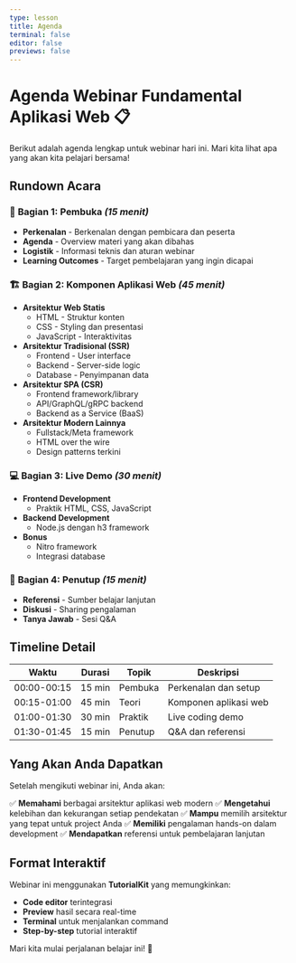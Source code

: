```yaml
---
type: lesson
title: Agenda
terminal: false
editor: false
previews: false
---
```


# Agenda Webinar Fundamental Aplikasi Web 📋

Berikut adalah agenda lengkap untuk webinar hari ini. Mari kita lihat apa yang akan kita pelajari bersama!

## Rundown Acara

### 🎯 **Bagian 1: Pembuka** *(15 menit)*
- **Perkenalan** - Berkenalan dengan pembicara dan peserta
- **Agenda** - Overview materi yang akan dibahas
- **Logistik** - Informasi teknis dan aturan webinar
- **Learning Outcomes** - Target pembelajaran yang ingin dicapai

### 🏗️ **Bagian 2: Komponen Aplikasi Web** *(45 menit)*
- **Arsitektur Web Statis**
  - HTML - Struktur konten
  - CSS - Styling dan presentasi
  - JavaScript - Interaktivitas
- **Arsitektur Tradisional (SSR)**
  - Frontend - User interface
  - Backend - Server-side logic
  - Database - Penyimpanan data
- **Arsitektur SPA (CSR)**
  - Frontend framework/library
  - API/GraphQL/gRPC backend
  - Backend as a Service (BaaS)
- **Arsitektur Modern Lainnya**
  - Fullstack/Meta framework
  - HTML over the wire
  - Design patterns terkini

### 💻 **Bagian 3: Live Demo** *(30 menit)*
- **Frontend Development**
  - Praktik HTML, CSS, JavaScript
- **Backend Development**
  - Node.js dengan h3 framework
- **Bonus**
  - Nitro framework
  - Integrasi database

### 🤝 **Bagian 4: Penutup** *(15 menit)*
- **Referensi** - Sumber belajar lanjutan
- **Diskusi** - Sharing pengalaman
- **Tanya Jawab** - Sesi Q&A

## Timeline Detail

| Waktu | Durasi | Topik | Deskripsi |
|-------|--------|-------|-----------|
| 00:00-00:15 | 15 min | Pembuka | Perkenalan dan setup |
| 00:15-01:00 | 45 min | Teori | Komponen aplikasi web |
| 01:00-01:30 | 30 min | Praktik | Live coding demo |
| 01:30-01:45 | 15 min | Penutup | Q&A dan referensi |

## Yang Akan Anda Dapatkan

Setelah mengikuti webinar ini, Anda akan:

✅ **Memahami** berbagai arsitektur aplikasi web modern
✅ **Mengetahui** kelebihan dan kekurangan setiap pendekatan
✅ **Mampu** memilih arsitektur yang tepat untuk project Anda
✅ **Memiliki** pengalaman hands-on dalam development
✅ **Mendapatkan** referensi untuk pembelajaran lanjutan

## Format Interaktif

Webinar ini menggunakan **TutorialKit** yang memungkinkan:
- **Code editor** terintegrasi
- **Preview** hasil secara real-time
- **Terminal** untuk menjalankan command
- **Step-by-step** tutorial interaktif

Mari kita mulai perjalanan belajar ini! 🚀
